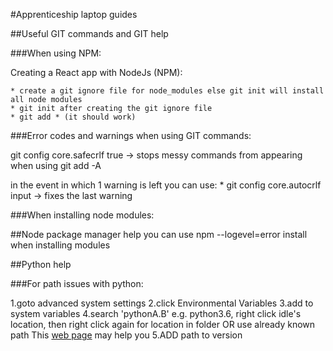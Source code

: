 #Apprenticeship laptop guides

##Useful GIT commands and GIT help

###When using NPM: 

Creating a React app with NodeJs (NPM):

	* create a git ignore file for node_modules else git init will install all node modules
	* git init after creating the git ignore file 
	* git add * (it should work)

###Error codes and warnings when using GIT commands:

git config core.safecrlf true -> stops messy commands from appearing when using git add -A

in the event in which 1 warning is left you can use:
	* git config core.autocrlf input -> fixes the last warning


###When installing node modules:

##Node package manager help
you can use npm --logevel=error install when installing modules

##Python help

###For path issues with python:

1.goto advanced system settings
2.click Environmental Variables
3.add to system variables
4.search 'pythonA.B' e.g. python3.6, right click idle's location, then right click again for location in folder OR use already known path 
This [web page](https://superuser.com/questions/143119/how-do-i-add-python-to-the-windows-path) may help you
5.ADD path to version





